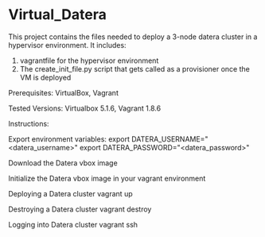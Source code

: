 # Virtual_Datera

This project contains the files needed to deploy a 3-node datera cluster in a hypervisor environment. It includes:

1) vagrantfile for the hypervisor environment
2) The create_init_file.py script that gets called as a provisioner once the VM is deployed

Prerequisites:
VirtualBox, Vagrant

Tested Versions:
Virtualbox 5.1.6, Vagrant 1.8.6

Instructions:

Export environment variables:
export DATERA_USERNAME="<datera_username>"
export DATERA_PASSWORD="<datera_password>"

Download the Datera vbox image

Initialize the Datera vbox image in your vagrant environment

Deploying a Datera cluster
vagrant up

Destroying a Datera cluster
vagrant destroy

Logging into Datera cluster
vagrant ssh <vmname>
